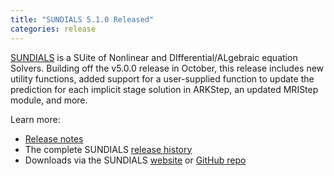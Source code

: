 ```yaml
---
title: "SUNDIALS 5.1.0 Released"
categories: release
---
```


[SUNDIALS](https://github.com/LLNL/sundials) is a SUite of Nonlinear and DIfferential/ALgebraic equation Solvers. Building off the v5.0.0 release in October, this release includes new utility functions, added support for a user-supplied function to update the prediction for each implicit stage solution in ARKStep, an updated MRIStep module, and more.

Learn more:
- [Release notes](https://github.com/LLNL/sundials/releases/tag/v5.1.0)
- The complete SUNDIALS [release history](https://computing.llnl.gov/projects/sundials/release-history)
- Downloads via the SUNDIALS [website](https://computing.llnl.gov/projects/sundials) or [GitHub repo](https://github.com/LLNL/sundials)
